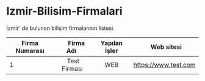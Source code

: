# Izmir-Bilisim-Firmalari
İzmir' de bulunan bilişim firmalarının listesi.


| Firma Numarası  |     Firma Adı   |  Yapılan İşler  |    Web sitesi   |
| -------------   |:---------------:|:---------------:|:---------------:|
|       1         |  Test Firması   |      WEB        |     https://www.test.com    |
